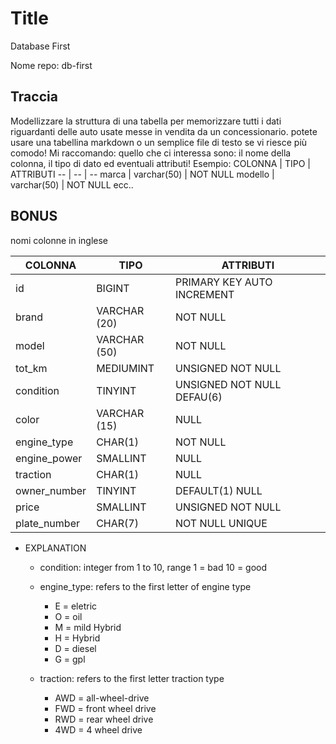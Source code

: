 # Title

Database First

Nome repo: db-first

## Traccia

Modellizzare la struttura di una tabella per memorizzare tutti i dati riguardanti delle auto usate messe in vendita da un concessionario.
potete usare una tabellina markdown o un semplice file di testo se vi riesce più comodo!
Mi raccomando: quello che ci interessa sono: il nome della colonna, il tipo di dato ed eventuali attributi!
Esempio:
COLONNA | TIPO | ATTRIBUTI
-- | -- | --
marca | varchar(50) | NOT NULL
modello | varchar(50) | NOT NULL
ecc..

## BONUS

nomi colonne in inglese

| COLONNA      | TIPO         | ATTRIBUTI                  |
| ------------ | ------------ | -------------------------- |
| id           | BIGINT       | PRIMARY KEY AUTO INCREMENT |
| brand        | VARCHAR (20) | NOT NULL                   |
| model        | VARCHAR (50) | NOT NULL                   |
| tot_km       | MEDIUMINT    | UNSIGNED NOT NULL          |
| condition    | TINYINT      | UNSIGNED NOT NULL DEFAU(6) |
| color        | VARCHAR (15) | NULL                       |
| engine_type  | CHAR(1)      | NOT NULL                   |
| engine_power | SMALLINT     | NULL                       |
| traction     | CHAR(1)      | NULL                       |
| owner_number | TINYINT      | DEFAULT(1) NULL            |
| price        | SMALLINT     | UNSIGNED NOT NULL          |
| plate_number | CHAR(7)      | NOT NULL UNIQUE            |

- EXPLANATION

  - condition: integer from 1 to 10, range 1 = bad 10 = good
  - engine_type: refers to the first letter of engine type
    - E = eletric
    - O = oil
    - M = mild Hybrid
    - H = Hybrid
    - D = diesel
    - G = gpl
  - traction: refers to the first letter traction type

    - AWD = all-wheel-drive
    - FWD = front wheel drive
    - RWD = rear wheel drive
    - 4WD = 4 wheel drive
